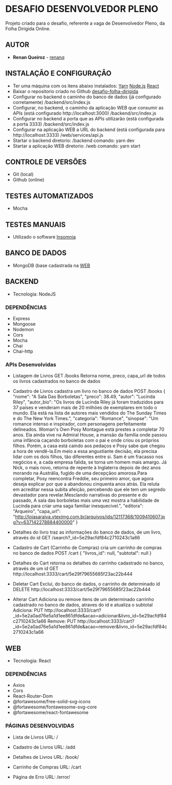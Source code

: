 # DESAFIO DESENVOLVEDOR PLENO

Projeto criado para o desafio, referente a vaga de Desenvolvedor Pleno, da Folha Dirigida Online.

## AUTOR

* **Renan Queiroz** - [renanq](https://github.com/renanq)

## INSTALAÇÃO E CONFIGURAÇÃO

- Ter uma máquina com os itens abaixo instalados:
  [Yarn](https://legacy.yarnpkg.com/lang/en/)
  [Node.js](https://nodejs.org/)
  [React](https://pt-br.reactjs.org/)
- Baixar o repositorio criado no Github [desafio-folha-dirigida](https://github.com/renanq/desafio-folha-dirigida)
- Configurar no backend o caminho do banco de dados (já configurado corretamente)
  /backend/src/index.js
- Configurar, no backend, o caminho da aplicação WEB que consumir as APIs (está configurado http://localhost:3000)
  /backend/src/index.js
- Configurar no backend a porta que as APIs utilizarão (está configurada a porta 3333)
  /backend/src/index.js
- Configurar na aplicação WEB a URL do backend (está configurada para http://localhost:3333)
  /web/services/api.js 
- Startar o backend
  diretorio: /backend
  comando: yarn dev
- Startar a aplicação WEB
  diretorio: /web
  comando: yarn start
   
## CONTROLE DE VERSÕES

- Git (local)
- Github (online)

## TESTES AUTOMATIZADOS

- Mocha

## TESTES MANUAIS

- Utilizado o software [Insomnia](https://insomnia.rest/)

## BANCO DE DADOS

- MongoDB (base cadastrada na [WEB](https://cloud.mongodb.com/)

## BACKEND

- Tecnologia: NodeJS

### DEPENDÊNCIAS

- Express
- Mongoose
- Nodemon
- Cors
- Mocha
- Chai
- Chai-http

### APIs Desenvolvidas

- Listagem de Livros
  GET /books
  Retorna nome, preco, capa_url de todos os livros cadastrados no banco de dados

- Cadastro de Livros
  cadastra um livro no banco de dados
  POST /books
  {
	"nome": "A Sala Das Borboletas",
	"preco": 38.49,
	"autor": "Lucinda Riley",
	"autor_bio": "Os livros de Lucinda Riley já foram traduzidos para 37 países e venderam mais de 20 milhões de exemplares em todo o mundo. Ela está na lista de autores mais vendidos do The Sunday Times e do The New York Times.",
	"categoria": "Romance",
	"sinopse": "Um romance intenso e inspirador, com personagens perfeitamente delineados. Woman's Own Posy Montague está prestes a completar 70 anos. Ela ainda vive na Admiral House, a mansão da família onde passou uma infância caçando borboletas com o pai e onde criou os próprios filhos. Porém, a casa está caindo aos pedaços e Posy sabe que chegou a hora de vendê-la.Em meio a essa angustiante decisão, ela precisa lidar com os dois filhos, tão diferentes entre si. Sam é um fracasso nos negócios e, a cada empresa falida, se torna um homem mais amargo. Já Nick, o mais novo, retorna de repente à Inglaterra depois de dez anos morando na Austrália, fugido de uma decepçãoo amorosa.Para completar, Posy reencontra Freddie, seu primeiro amor, que agora deseja explicar por que a abandonou cinquenta anos atrás. Ela reluta em acreditar nessa subita afeição, percebendo que ele tem um segredo devastador para revelar.Mesclando narrativas do presente e do passado, A sala das borboletas mais uma vez mostra a habilidade de Lucinda para criar uma saga familiar inesquecivel.",
	"editora": "Arqueiro",
	"capa_url": "http://lojasaraiva.vteximg.com.br/arquivos/ids/12117368/1009410607.jpg?v=637142278884400000"
}

- Detalhes do livro
  traz as informações do banco de dados, de um livro, através do id
  GET /search?_id=5e29acfdf84c2710243c1a66

- Cadastro de Cart (Carrinho de Compras)
  cria um carrinho de compras no banco de dados
  POST /cart
  {
	"livros_id": null,
	"subtotal": null
  }

- Detalhes do Cart
  retorna os detalhes do carrinho cadastrado no banco, através de um id
  GET http://localhost:3333/cart/5e29f79655685f23ac22b444

- Deletar Cart
  Exclui, do banco de dados, o carrinho de determinado id 
  DELETE http://localhost:3333/cart/5e29f79655685f23ac22b444

- Alterar Cart
  Adiciona ou remove itens de um determinado carrinho cadastrado no banco de dados, atraves do id e atualiza o subtotal
  Adiciona: PUT http://localhost:3333/cart?_id=5e2a0ad76e5a1d1ee861dfde&acao=adicionar&livro_id=5e29acfdf84c2710243c1a66
  Remove: PUT http://localhost:3333/cart?_id=5e2a0ad76e5a1d1ee861dfde&acao=remover&livro_id=5e29acfdf84c2710243c1a66


## WEB

- Tecnologia: React

### DEPENDÊNCIAS

- Axios
- Cors
- React-Router-Dom
- @fortawesome/free-solid-svg-icons
- @fortawesome/fontawesome-svg-core
- @fortawesome/react-fontawesome

### PÁGINAS DESENVOLVIDAS

- Lista de Livros
  URL: /

- Cadastro de Livros
  URL: /add

- Detalhes de Livros
  URL: /book/<id do livro>

- Carrinho de Compras
  URL: /cart

- Página de Erro
  URL: /error/<message>